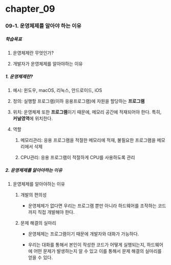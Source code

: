 # chapter_09

### 09-1. 운영체제를 알아야 하는 이유

##### 학습목표

1. 운영체제란 무엇인가?

2. 개발자가 운영체제를 알아야하는 이유

##### 1. 운영체제란?

1. 예시: 윈도우, macOS, 리눅스, 안드로이드, iOS

2. 정의: 실행할 프로그램(이하 응용프로그램)에 자원을 할당하는 **프로그램**

3. 위치: 운영체제 또한 **프로그램**이기 때문에, 메모리 공간에 적재되어야 한다. 특히, **커널영역**에 위치한다.

4. 역할
   
   1. 메모리관리: 응용 프로그램을 적절한 메모리에 적재, 불필요한 프로그램을 메모리에서 삭제
   
   2. CPU관리: 응용 프로그램이 적절하게 CPU를 사용하도록 관리

##### 2. 운영체제를 알아야하는 이유

1. 운영체제를 알아야하는 이유
   
   1. 개발의 편의성
      
      - 운영체제가 없다면 우리는 프로그램 뿐만 아니라 하드웨어를 조작하는 코드까지 직접 개발해야 한다.
   
   2. 문제 해결의 실마리
      
      - 운영체제는 프로그램이기 때문에 개발자와 대화가 가능하다.
      
      - 우리는 대화를 통해서 본인이 작성한 코드가 어떻게 실행되는지, 하드웨어에 어떤 문제가 발생하는지 알 수 있고 이를 통해서 문제 해결의 실마리를 얻을 수 있다.
